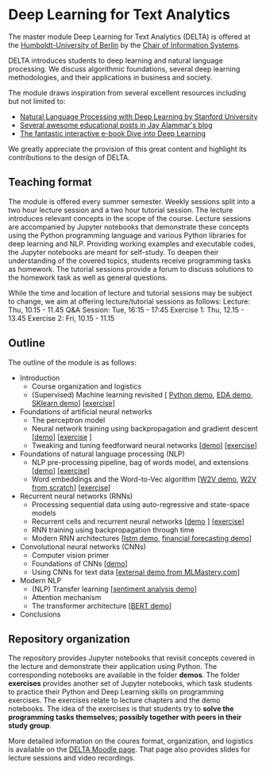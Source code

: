 # Deep Learning for Text Analytics

The master module Deep Learning for Text Analytics (DELTA) is offered at the [Humboldt-University of Berlin](htpps://www.hu-berlin.de) 
by the [Chair of Information Systems](https://www.wiwi.hu-berlin.de/de/professuren/bwl/wi). 

DELTA introduces students to deep learning and natural language processing. We discuss algorithmic foundations, several deep learning methodologies, and their applications in business and society. 

The module draws inspiration from several excellent resources including but not limited to:
- [Natural Language Processing with Deep Learning by Stanford University](https://web.stanford.edu/class/cs224n/)
- [Several awesome educational posts in Jay Alammar's blog](http://jalammar.github.io/)
- [The fantastic interactive e-book Dive into Deep Learning](http://d2l.ai/index.html) 

We greatly appreciate the provision of this great content and highlight its contributions to the design of DELTA. 

## Teaching format
The module is offered every summer semester. Weekly sessions split into a two hour lecture session and a two hour tutorial session. The lecture introduces relevant concepts in the scope of the course. Lecture sessions are accompanied by Jupyter notebooks that demonstrate these concepts using the Python programming language and various Python libraries for deep learning and NLP. Providing working examples and executable codes, the Jupyter notebooks are meant for self-study. To deepen their understanding of the covered topics, students receive programming tasks as homework. The tutorial sessions provide a forum to discuss solutions to the homework task as well as general questions. 

While the time and location of lecture and tutorial sessions may be subject to change, we aim at offering lecture/tutorial sessions as follows:
Lecture: Thu, 10.15 - 11.45 
Q&A Session: Tue, 16:15 - 17:45
Exercise 1: Thu, 12.15 - 13.45
Exercise 2: Fri, 10.15 - 11.15

## Outline
The outline of the module is as follows:<br>
- Introduction
  - Course organization and logistics
  - (Supervised) Machine learning revisited \[ [Python demo](https://github.com/Humboldt-WI/adams/blob/master/demos/revisit_bads_stuff/Python-Primer.ipynb), [EDA demo](https://github.com/Humboldt-WI/adams/blob/master/demos/revisit_bads_stuff/Pandas-and-EDA.ipynb), [SKlearn demo](https://github.com/Humboldt-WI/adams/blob/master/demos/revisit_bads_stuff/Python_Machine_Learning.ipynb)\] \[[exercise](https://github.com/Humboldt-WI/adams/blob/master/exercises/tut1_recap_bads_student.ipynb)\]
- Foundations of artificial neural networks 
  - The perceptron model
  - Neural network training using backpropagation and gradient descent \[[demo](https://github.com/Humboldt-WI/adams/blob/master/demos/fnn/nn_foundations.ipynb)\] \[[exercise](https://github.com/Humboldt-WI/adams/blob/master/exercises/tut2_graddesc_student.ipynb) \]
  - Tweaking and tuning feedforward neural networks \[[demo](https://github.com/Humboldt-WI/adams/blob/master/demos/fnn/nn_in_keras.ipynb)\] \[[exercise](https://github.com/Humboldt-WI/adams/blob/master/exercises/tut3_intro_keras_student.ipynb)\]
- Foundations of natural language processing (NLP)
  - NLP pre-processing pipeline, bag of words model, and extensions \[[demo](https://github.com/Humboldt-WI/adams/blob/master/demos/nlp/nlp_foundations.ipynb)\] \[[exercise](https://github.com/Humboldt-WI/adams/blob/master/exercises/tut4_NLP_pipeline_student.ipynb)\]
  - Word embeddings and the Word-to-Vec algorithm \[[W2V demo](https://github.com/Humboldt-WI/adams/blob/master/demos/nlp/word-2-vec.ipynb), [W2V from scratch](https://github.com/Humboldt-WI/adams/blob/master/demos/nlp/w2v_from_scratch.ipynb)\] \[[exercise](https://github.com/Humboldt-WI/adams/blob/master/exercises/tut5_embeddings_student.ipynb)\]
- Recurrent neural networks (RNNs)
  - Processing sequential data using auto-regressive and state-space models 
  - Recurrent cells and recurrent neural networks \[[demo](https://github.com/Humboldt-WI/adams/blob/master/demos/rnn/rnn_foundations.ipynb) \] \[[exercise](https://github.com/Humboldt-WI/adams/blob/master/exercises/tut6_LSTM_student.ipynb)\]
  - RNN training using backpropagation through time
  - Modern RNN architectures \[[lstm demo](https://github.com/Humboldt-WI/adams/blob/master/demos/rnn/lstm_foundations.ipynb), [financial forecasting demo](https://github.com/Humboldt-WI/adams/blob/master/demos/rnn/lstm_fin_forecasting.ipynb)\]
- Convolutional neural networks (CNNs)
  - Computer vision primer
  - Foundations of CNNs \[[demo](https://github.com/Humboldt-WI/adams/blob/master/demos/cnn/cnn_foundations.ipynb)\]
  - Using CNNs for text data \[[external demo from MLMastery.com](https://machinelearningmastery.com/best-practices-document-classification-deep-learning/)\]
- Modern NLP
  - (NLP) Transfer learning \[[sentiment analysis demo](https://github.com/Humboldt-WI/adams/blob/master/demos/nlp/sentiment_analysis.ipynb)\]
  - Attention mechanism
  - The transformer architecture \[[BERT demo](https://github.com/Humboldt-WI/adams/blob/master/demos/nlp/sentiment_analysis_bert.ipynb)\]
- Conclusions 


## Repository organization
The repository provides Jupyter notebooks that revisit concepts covered in the lecture and demonstrate their application using Python. The corresponding notebooks are available in the folder **demos**. The folder **exercises** provides another set of Jupyter notebooks, which task students to practice their Python and Deep Learning skills on programming exercises. The exercises relate to lecture chapters and the demo notebooks. The idea of the exercises is that students try to **solve the programming tasks themselves; possibly together with peers in their study group**. 

More detailed information on the coures format, organization, and logistics is available on the [DELTA Moodle page](https://moodle.hu-berlin.de/course/view.php?id=126682). That page also provides slides for lecture sessions and video recordings. 
